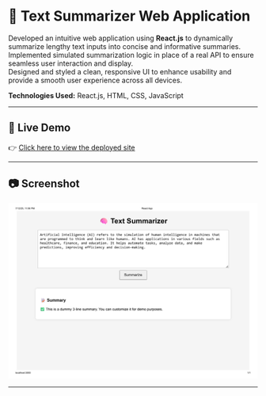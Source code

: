 # 🧠 Text Summarizer Web Application

Developed an intuitive web application using **React.js** to dynamically summarize lengthy text inputs into concise and informative summaries.  
Implemented simulated summarization logic in place of a real API to ensure seamless user interaction and display.  
Designed and styled a clean, responsive UI to enhance usability and provide a smooth user experience across all devices.

**Technologies Used:** React.js, HTML, CSS, JavaScript

---

## 🔗 Live Demo

👉 [Click here to view the deployed site](https://suparna62.github.io/codtech-task-2-text-summarizer)

---

## 📷 Screenshot

![App Screenshot](./screenshot.png)

---

